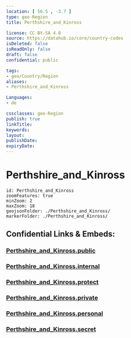 ```yaml
---
location: [ 56.5 , -3.7 ] 
type: geo-Region
title: Perthshire_and_Kinross

license: CC BY-SA 4.0
source: https://datahub.io/core/country-codes
isDeleted: false
isReadOnly: false
draft: false
confidential: public

tags:
- geo/Country/Region
aliases:
- Perthshire_and_Kinross

Languages:
- de

cssclasses: geo-Region
publish: true
linkTitle: 
keywords: 
layout: 
publishDate: 
expiryDate: 
---
```


# Perthshire_and_Kinross

```leaflet
id: Perthshire_and_Kinross
zoomFeatures: true 
minZoom: 2 
maxZoom: 18
geojsonFolder: ./Perthshire_and_Kinross/
markerFolder: ./Perthshire_and_Kinross/
```


## Confidential Links & Embeds: 

### [Perthshire_and_Kinross.public](/_public/\Earth\Continent\Europe\Europe~North\UK\Scotland\counties~ScotlandPerthshire_and_Kinross.public.md) 

### [Perthshire_and_Kinross.internal](/_internal/\Earth\Continent\Europe\Europe~North\UK\Scotland\counties~ScotlandPerthshire_and_Kinross.internal.md) 

### [Perthshire_and_Kinross.protect](/_protect/\Earth\Continent\Europe\Europe~North\UK\Scotland\counties~ScotlandPerthshire_and_Kinross.protect.md) 

### [Perthshire_and_Kinross.private](/_private/\Earth\Continent\Europe\Europe~North\UK\Scotland\counties~ScotlandPerthshire_and_Kinross.private.md) 

### [Perthshire_and_Kinross.personal](/_personal/\Earth\Continent\Europe\Europe~North\UK\Scotland\counties~ScotlandPerthshire_and_Kinross.personal.md) 

### [Perthshire_and_Kinross.secret](/_secret/\Earth\Continent\Europe\Europe~North\UK\Scotland\counties~ScotlandPerthshire_and_Kinross.secret.md)

